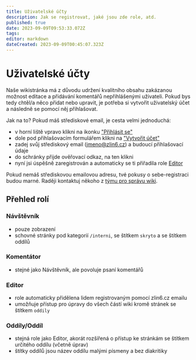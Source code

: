 ```yaml
---
title: Uživatelské účty
description: Jak se registrovat, jaké jsou zde role, atd.
published: true
date: 2023-09-09T09:53:33.072Z
tags: 
editor: markdown
dateCreated: 2023-09-09T00:45:07.323Z
---
```


# Uživatelské účty
Naše wikistránka má z důvodu udržení kvalitního obsahu zakázanou možnost editace a přidávání komentářů nepřihlášenými uživateli. Pokud bys tedy chtěl/a něco přidat nebo upravit, je potřeba si vytvořit uživatelský účet a následně se pomocí něj přihlašovat.

Jak na to? Pokud máš střediskové email, je cesta velmi jednoduchá:
- v horní liště vpravo klikni na ikonku ["Přihlásit se"](https://skautwiki.pernicka.cz/login)
- dole pod přihlašovacím formulářem klikni na ["Vytvořit účet"](https://skautwiki.pernicka.cz/register)
- zadej svůj střediskový email (jmeno@zlin6.cz) a budoucí přihlašovací údaje
- do schránky přijde ověřovací odkaz, na ten klikni
- nyní jsi úspěšně zaregistrován a automaticky se ti přiřadila role [Editor](#editor)

Pokud nemáš střediskovou emailovou adresu, tvé pokusy o sebe-registraci budou marné. Raději kontaktuj někoho z [týmu pro správu wiki](/owiki/kontakt_spravce).

## Přehled rolí
### Návštěvník
- pouze zobrazení
- schovné stránky pod kategorií `/interni`, se štítkem `skryto` a se štítkem oddílů
### Komentátor
- stejné jako Návštěvník, ale povoluje psaní komentářů
### Editor
- role automaticky přidělena lidem registrovaným pomocí zlin6.cz emailu
- umožňuje přístup pro úpravy do všech částí wiki kromě stránek se štítkem `oddily`
### Oddíly/Oddíl
- stejná role jako Editor, akorát rozšířená o přístup ke stránkám se štítkem určitého oddílu (včetně úprav)
- štítky oddílů jsou název oddílu malými písmeny a bez diakritiky